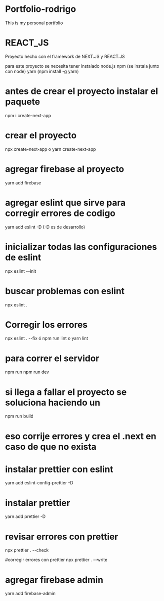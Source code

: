 # Portfolio-rodrigo
This is my personal portfolio
# REACT_JS
Proyecto hecho con el framework de NEXT.JS y REACT.JS 

para este proyecto se necesita tener instalado 
node.js
npm (se instala junto con node)
yarn  (npm install -g yarn)


# antes de crear el proyecto instalar el paquete 
npm i create-next-app

# crear el proyecto 
 npx create-next-app o yarn create-next-app

 # agregar firebase al proyecto 
 yarn add firebase

# agregar eslint que sirve para corregir errores de codigo
 yarn add eslint -D (-D es de desarrollo)

# inicializar todas las configuraciones de eslint
npx eslint --init

# buscar problemas con eslint 
npx eslint .

# Corregir los errores
npx eslint . --fix ó npm run lint o yarn lint

# para correr el servidor 
 npm run
 npm run dev

 # si llega a fallar el proyecto se soluciona haciendo un 
 npm run  build 

 # eso corrije errores y crea el .next en caso de que no exista


# instalar prettier con eslint 
yarn add eslint-config-prettier -D

# instalar prettier 
yarn add prettier -D

# revisar errores con prettier
npx prettier . --check

#corregir errores con prettier
npx prettier . --write

# agregar firebase admin
yarn add firebase-admin